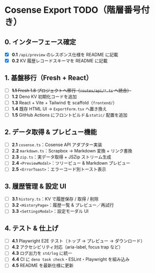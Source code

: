 # Cosense Export TODO（階層番号付き）

## 0. インターフェース確定
- [x] **0.1** `/api/preview` のレスポンス仕様を README に記載
- [x] **0.2** KV 履歴レコードスキーマを README に記載

## 1. 基盤移行（Fresh + React）
- [ ] ~~**1.1** Fresh 1.8 プロジェクトへ移行（`routes/api/*.ts` へ統合）~~
- [ ] **1.2** Deno KV 初期化コードを追加
- [ ] **1.3** React + Vite + Tailwind を scaffold（`frontend/`）
- [ ] **1.4** 既存 HTML UI → `ExportForm.tsx` へ置き換え
- [ ] **1.5** GitHub Actions にフロントビルド＆`static/` 配置を追加

## 2. データ取得 & プレビュー機能
- [ ] **2.1** `cosense.ts`：Cosense API アダプター実装
- [ ] **2.2** `markdown.ts`：Scrapbox → Markdown 変換 + リンク書換
- [ ] **2.3** `zip.ts`：実データ取得 + JSZip ストリーム生成
- [ ] **2.4** `<PreviewModal>`：ツリービュー & Markdown プレビュー
- [ ] **2.5** `<ErrorToast>`：エラーコード別トースト表示

## 3. 履歴管理 & 設定 UI
- [ ] **3.1** `history.ts`：KV で履歴保存 / 取得 / 削除
- [ ] **3.2** `<HistoryPage>`：履歴一覧 & プレビュー／再試行
- [ ] **3.3** `<SettingsModal>`：設定モーダル UI

## 4. テスト & 仕上げ
- [ ] **4.1** Playwright E2E テスト（トップ → プレビュー → ダウンロード）
- [ ] **4.2** アクセシビリティ対応（aria-label, focus trap など）
- [ ] **4.3** ログ出力を `std/log` に統一
- [ ] **4.4** CI に `deno task check`・ESLint・Playwright を組み込み
- [ ] **4.5** README を最新仕様に更新
